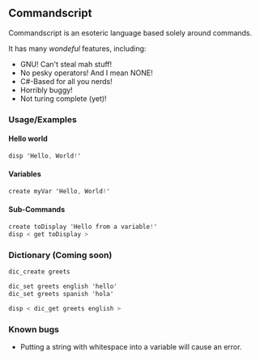 ## Commandscript
Commandscript is an esoteric language based solely around commands.

It has many *wondeful* features, including:
* GNU! Can't steal mah stuff!
* No pesky operators! And I mean NONE!
* C#-Based for all you nerds!
* Horribly buggy!
* Not turing complete (yet)!

### Usage/Examples
#### Hello world
```cs
disp 'Hello, World!'
```
#### Variables
```cs
create myVar 'Hello, World!'
```
#### Sub-Commands
```cs
create toDisplay 'Hello from a variable!'
disp < get toDisplay >
```
### Dictionary (Coming soon)
```cs
dic_create greets

dic_set greets english 'hello'
dic_set greets spanish 'hola'

disp < dic_get greets english >
```

### Known bugs
* Putting a string with whitespace into a variable will cause an error.
